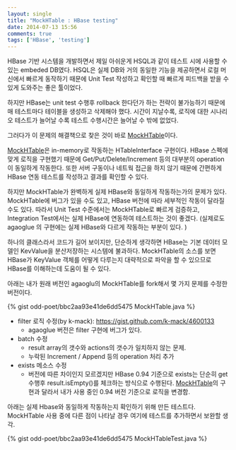```yaml
---
layout: single
title: "MockHTable : HBase testing"
date: 2014-07-13 15:56
comments: true
tags: ['HBase', 'testing']
---
```


HBase 기반 시스템을 개발하면서 제일 아쉬운게 HSQL과 같이 테스트 시에 사용할 수 있는 embeded DB였다. HSQL은 실제 DB와 거의 동일한 기능을 제공하면서 로컬 머신에서 빠르게 동작하기 때문에 Unit Test 작성하고 확인할 때 빠르게 피드백을 받을 수 있게 도와주는 좋은 툴이었다.

하지만 HBase는 unit test 수행후 rollback 한다던가 하는 전략이 불가능하기 때문에 매 테스트마다 테이블을 생성하고 삭제해야 했다. 시간이 지날수록, 로직에 대한 시나리오 테스트가 늘어날 수록 테스트 수행시간은 늘어날 수 밖에 없었다.

그러다가 이 문제의 해결책으로 찾은 것이 바로 [MockHTable]이다.

<!-- more -->

[MockHTable]은 in-memory로 작동하는 HTableInterface 구현이다. HBase 스펙에 맞게 로직을 구현했기 때문에 Get/Put/Delete/Increment 등의 대부분의 operation이 동일하게 작동한다. 또한 서버 구동이나 네트웍 접근을 하지 않기 때문에 간편하게 HBase 연동 테스트를 작성하고 결과를 확인할 수 있다.

하지만 MockHTable가 완벽하게 실제 HBase와 동일하게 작동하는가의 문제가 있다. MockHTable에 버그가 있을 수도 있고, HBase 버전에 따라 세부적인 작동이 달라질 수도 있다. 따라서 Unit Test 수준에서는 MockHTable로 빠르게 검증하고, Integration Test에서는 실제 HBase에 연동하여 테스트하는 것이 좋겠다. (실제로도 agaoglue 의 구현에는 실제 HBase와 다르게 작동하는 부분이 있다. )

하나의 클래스라서 코드가 길어 보이지만, 단순하게 생각하면 HBase는 기본 데이터 모델인 KevValue을 분산저장하는 시스템에 불과하다. MockHTable의 소스를 보면 HBase가 KeyValue 객체를 어떻게 다루는지 대략적으로 파악을 할 수 있으므로 HBase를 이해하는데 도움이 될 수 있다.

아래는 내가 원래 버전인 agaoglu의 MockHTable를 fork해서 몇 가지 문제를 수정한 버전이다.

{% gist odd-poet/bbc2aa93e41de6dd5475 MockHTable.java %}

* filter 로직 수정(by k-mack): https://gist.github.com/k-mack/4600133
	* agaoglue 버전은 filter 구현에 버그가 있다.
* batch 수정
	* result array의 갯수와 actions의 갯수가 일치하지 않는 문제.
	* 누락된 Increment / Append 등의 operation 처리 추가
* exists 메소스 수정
	* 버전에 따른 차이인지 모르겠지만 HBase 0.94 기준으로 exists는 단순히 get 수행후 result.isEmpty()를 체크하는 방식으로 수행된다. [MockHTable]의 구현과 달라서 내가 사용 중인 0.94 버전 기준으로 로직을 변경함.


아래는 실제 Hbase와 동일하게 작동하는지 확인하기 위해 만든 테스트다. MockHTable 사용 중에 다른 점이 나타날 경우 여기에 테스트를 추가하면서 보완할 생각.

{% gist odd-poet/bbc2aa93e41de6dd5475 MockHTableTest.java %}

[MockHTable]:https://gist.github.com/agaoglu/613217
